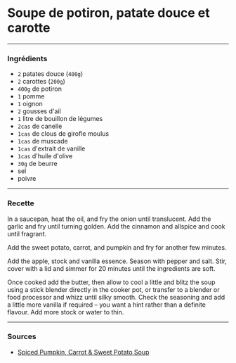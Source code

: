# Soupe de potiron, patate douce et carotte

---

### Ingrédients

* `2` patates douce (`400g`)
* `2` carottes (`200g`)
* `400g` de potiron
* `1` pomme
* `1` oignon
* `2` gousses d'ail
* `1` litre de bouillon de légumes
* `2cas` de canelle
* `1cas` de clous de girofle moulus
* `1cas` de muscade
* `1cas` d'extrait de vanille
* `1cas` d'huile d'olive
* `30g` de beurre
* sel
* poivre

---

### Recette

In a saucepan, heat the oil, and fry the onion until translucent. Add the garlic and fry until turning golden. Add the cinnamon and allspice and cook until fragrant.

Add the sweet potato, carrot, and pumpkin and fry for another few minutes.

Add the apple, stock and vanilla essence. Season with pepper and salt. Stir, cover with a lid and simmer for 20 minutes until the ingredients are soft.

Once cooked add the butter, then allow to cool a little and blitz the soup using a stick blender directly in the cooker pot, or transfer to a blender or food processor and whizz until silky smooth. Check the seasoning and add a little more vanilla if required – you want a hint rather than a definite flavour. Add more stock or water to thin.

---

### Sources

* [Spiced Pumpkin, Carrot & Sweet Potato Soup](https://fussfreeflavours.com/spiced-pumpkin-carrot-sweet-potato-soup/)
